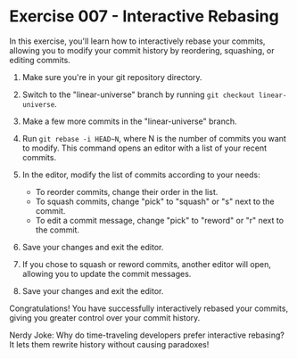 # Exercise 007 - Interactive Rebasing

In this exercise, you'll learn how to interactively rebase your commits, allowing you to
modify your commit history by reordering, squashing, or editing commits.

1. Make sure you're in your git repository directory.

2. Switch to the "linear-universe" branch by running `git checkout linear-universe`.

3. Make a few more commits in the "linear-universe" branch.

4. Run `git rebase -i HEAD~N`, where N is the number of commits you want to modify.
   This command opens an editor with a list of your recent commits.

5. In the editor, modify the list of commits according to your needs:
   - To reorder commits, change their order in the list.
   - To squash commits, change "pick" to "squash" or "s" next to the commit.
   - To edit a commit message, change "pick" to "reword" or "r" next to the commit.

6. Save your changes and exit the editor.

7. If you chose to squash or reword commits, another editor will open, allowing you to
   update the commit messages.

8. Save your changes and exit the editor.

Congratulations! You have successfully interactively rebased your commits, giving you
greater control over your commit history.

Nerdy Joke: Why do time-traveling developers prefer interactive rebasing? It lets them
rewrite history without causing paradoxes!
